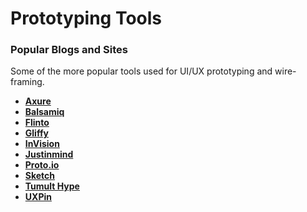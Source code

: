 # Prototyping Tools

### Popular Blogs and Sites

Some of the more popular tools used for UI/UX prototyping and wire-framing.

- **<a href="https://www.axure.com/" target="_blank">Axure</a>**
- **<a href="https://balsamiq.com/" target="_blank">Balsamiq</a>**
- **<a href="https://www.flinto.com/" target="_blank">Flinto</a>**
- **<a href="https://www.gliffy.com/uses/wireframe-software/" target="_blank">Gliffy</a>**
- **<a href="https://www.invisionapp.com/" target="_blank">InVision</a>**
- **<a href="https://www.justinmind.com/" target="_blank">Justinmind</a>**
- **<a href="https://proto.io/" target="_blank">Proto.io</a>**
- **<a href="https://www.sketchapp.com/" target="_blank">Sketch</a>**
- **<a href="http://tumult.com/hype/" target="_blank">Tumult Hype</a>**
- **<a href="https://www.uxpin.com/" target="_blank">UXPin</a>**